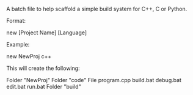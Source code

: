 A batch file to help scaffold a simple build system for C++, C or Python.

Format:

new [Project Name] [Language]

Example:

new NewProj c++

This will create the following:

Folder "NewProj"
	Folder "code"
		File program.cpp
		build.bat
		debug.bat
		edit.bat
		run.bat
	Folder "build"